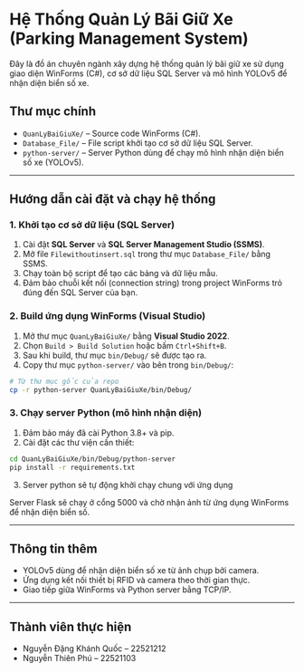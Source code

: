 
# Hệ Thống Quản Lý Bãi Giữ Xe (Parking Management System)

Đây là đồ án chuyên ngành xây dựng hệ thống quản lý bãi giữ xe sử dụng giao diện WinForms (C#), cơ sở dữ liệu SQL Server và mô hình YOLOv5 để nhận diện biển số xe.

## Thư mục chính

- `QuanLyBaiGiuXe/` – Source code WinForms (C#).
- `Database_File/` – File script khởi tạo cơ sở dữ liệu SQL Server.
- `python-server/` – Server Python dùng để chạy mô hình nhận diện biển số xe (YOLOv5).

---

## Hướng dẫn cài đặt và chạy hệ thống

### 1. Khởi tạo cơ sở dữ liệu (SQL Server)

1. Cài đặt **SQL Server** và **SQL Server Management Studio (SSMS)**.
2. Mở file `Filewithoutinsert.sql` trong thư mục `Database_File/` bằng SSMS.
3. Chạy toàn bộ script để tạo các bảng và dữ liệu mẫu.
4. Đảm bảo chuỗi kết nối (connection string) trong project WinForms trỏ đúng đến SQL Server của bạn.

### 2. Build ứng dụng WinForms (Visual Studio)

1. Mở thư mục `QuanLyBaiGiuXe/` bằng **Visual Studio 2022**.
2. Chọn `Build > Build Solution` hoặc bấm `Ctrl+Shift+B`.
3. Sau khi build, thư mục `bin/Debug/` sẽ được tạo ra.
4. Copy thư mục `python-server/` vào bên trong `bin/Debug/`:

```bash
# Từ thư mục gốc của repo
cp -r python-server QuanLyBaiGiuXe/bin/Debug/
```

### 3. Chạy server Python (mô hình nhận diện)

1. Đảm bảo máy đã cài Python 3.8+ và pip.
2. Cài đặt các thư viện cần thiết:

```bash
cd QuanLyBaiGiuXe/bin/Debug/python-server
pip install -r requirements.txt
```

3. Server python sẽ tự động khởi chạy chung với ứng dụng

Server Flask sẽ chạy ở cổng 5000 và chờ nhận ảnh từ ứng dụng WinForms để nhận diện biển số.

---

## Thông tin thêm

- YOLOv5 dùng để nhận diện biển số xe từ ảnh chụp bởi camera.
- Ứng dụng kết nối thiết bị RFID và camera theo thời gian thực.
- Giao tiếp giữa WinForms và Python server bằng TCP/IP.

---

## Thành viên thực hiện

- Nguyễn Đặng Khánh Quốc – 22521212
- Nguyễn Thiên Phú – 22521103
